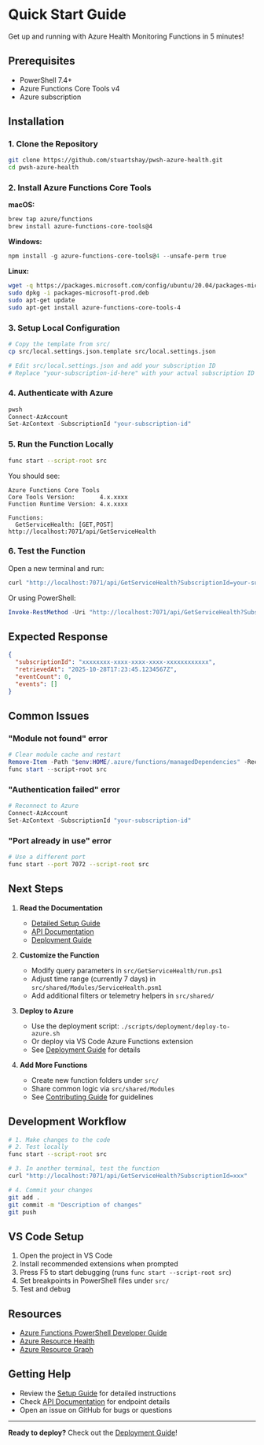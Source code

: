 # Quick Start Guide

Get up and running with Azure Health Monitoring Functions in 5 minutes!

## Prerequisites

- PowerShell 7.4+
- Azure Functions Core Tools v4
- Azure subscription

## Installation

### 1. Clone the Repository
```bash
git clone https://github.com/stuartshay/pwsh-azure-health.git
cd pwsh-azure-health
```

### 2. Install Azure Functions Core Tools

**macOS:**
```bash
brew tap azure/functions
brew install azure-functions-core-tools@4
```

**Windows:**
```powershell
npm install -g azure-functions-core-tools@4 --unsafe-perm true
```

**Linux:**
```bash
wget -q https://packages.microsoft.com/config/ubuntu/20.04/packages-microsoft-prod.deb
sudo dpkg -i packages-microsoft-prod.deb
sudo apt-get update
sudo apt-get install azure-functions-core-tools-4
```

### 3. Setup Local Configuration

```bash
# Copy the template from src/
cp src/local.settings.json.template src/local.settings.json

# Edit src/local.settings.json and add your subscription ID
# Replace "your-subscription-id-here" with your actual subscription ID
```

### 4. Authenticate with Azure

```powershell
pwsh
Connect-AzAccount
Set-AzContext -SubscriptionId "your-subscription-id"
```

### 5. Run the Function Locally

```bash
func start --script-root src
```

You should see:
```
Azure Functions Core Tools
Core Tools Version:       4.x.xxxx
Function Runtime Version: 4.x.xxxx

Functions:
  GetServiceHealth: [GET,POST] http://localhost:7071/api/GetServiceHealth
```

### 6. Test the Function

Open a new terminal and run:

```bash
curl "http://localhost:7071/api/GetServiceHealth?SubscriptionId=your-subscription-id"
```

Or using PowerShell:
```powershell
Invoke-RestMethod -Uri "http://localhost:7071/api/GetServiceHealth?SubscriptionId=your-subscription-id"
```

## Expected Response

```json
{
  "subscriptionId": "xxxxxxxx-xxxx-xxxx-xxxx-xxxxxxxxxxxx",
  "retrievedAt": "2025-10-28T17:23:45.1234567Z",
  "eventCount": 0,
  "events": []
}
```

## Common Issues

### "Module not found" error
```powershell
# Clear module cache and restart
Remove-Item -Path "$env:HOME/.azure/functions/managedDependencies" -Recurse -Force
func start --script-root src
```

### "Authentication failed" error
```powershell
# Reconnect to Azure
Connect-AzAccount
Set-AzContext -SubscriptionId "your-subscription-id"
```

### "Port already in use" error
```bash
# Use a different port
func start --port 7072 --script-root src
```

## Next Steps

1. **Read the Documentation**
   - [Detailed Setup Guide](docs/SETUP.md)
   - [API Documentation](docs/API.md)
   - [Deployment Guide](docs/DEPLOYMENT.md)

2. **Customize the Function**
   - Modify query parameters in `src/GetServiceHealth/run.ps1`
   - Adjust time range (currently 7 days) in `src/shared/Modules/ServiceHealth.psm1`
   - Add additional filters or telemetry helpers in `src/shared/`

3. **Deploy to Azure**
   - Use the deployment script: `./scripts/deployment/deploy-to-azure.sh`
   - Or deploy via VS Code Azure Functions extension
   - See [Deployment Guide](docs/DEPLOYMENT.md) for details

4. **Add More Functions**
   - Create new function folders under `src/`
   - Share common logic via `src/shared/Modules`
   - See [Contributing Guide](CONTRIBUTING.md) for guidelines

## Development Workflow

```bash
# 1. Make changes to the code
# 2. Test locally
func start --script-root src

# 3. In another terminal, test the function
curl "http://localhost:7071/api/GetServiceHealth?SubscriptionId=xxx"

# 4. Commit your changes
git add .
git commit -m "Description of changes"
git push
```

## VS Code Setup

1. Open the project in VS Code
2. Install recommended extensions when prompted
3. Press F5 to start debugging (runs `func start --script-root src`)
4. Set breakpoints in PowerShell files under `src/`
5. Test and debug

## Resources

- [Azure Functions PowerShell Developer Guide](https://docs.microsoft.com/en-us/azure/azure-functions/functions-reference-powershell)
- [Azure Resource Health](https://docs.microsoft.com/en-us/azure/service-health/resource-health-overview)
- [Azure Resource Graph](https://docs.microsoft.com/en-us/azure/governance/resource-graph/)

## Getting Help

- Review the [Setup Guide](docs/SETUP.md) for detailed instructions
- Check [API Documentation](docs/API.md) for endpoint details
- Open an issue on GitHub for bugs or questions

---

**Ready to deploy?** Check out the [Deployment Guide](docs/DEPLOYMENT.md)!
